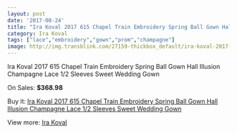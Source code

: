 ```yaml
---
layout: post
date: '2017-08-24'
title: "Ira Koval 2017 615 Chapel Train Embroidery Spring Ball Gown Hall Illusion Champagne Lace 1/2 Sleeves Sweet Wedding Gown"
category: Ira Koval
tags: ["lace","embroidery","gown","prom","champagne"]
image: http://img.transblink.com/27159-thickbox_default/ira-koval-2017-615-chapel-train-embroidery-spring-ball-gown-hall-illusion-champagne-lace-1-2-sleeves-sweet-wedding-gown.jpg
---
```

Ira Koval 2017 615 Chapel Train Embroidery Spring Ball Gown Hall Illusion Champagne Lace 1/2 Sleeves Sweet Wedding Gown

On Sales: **$368.98**
<a href="https://www.transblink.com/en/ira-koval/8572-ira-koval-2017-615-chapel-train-embroidery-spring-ball-gown-hall-illusion-champagne-lace-1-2-sleeves-sweet-wedding-gown.html"><amp-img layout="responsive" width="600" height="600" src="//img.transblink.com/27159-thickbox_default/ira-koval-2017-615-chapel-train-embroidery-spring-ball-gown-hall-illusion-champagne-lace-1-2-sleeves-sweet-wedding-gown.jpg" alt="Ira Koval 2017 615 Chapel Train Embroidery Spring Ball Gown Hall Illusion Champagne Lace 1/2 Sleeves Sweet Wedding Gown 0" /></a>
<a href="https://www.transblink.com/en/ira-koval/8572-ira-koval-2017-615-chapel-train-embroidery-spring-ball-gown-hall-illusion-champagne-lace-1-2-sleeves-sweet-wedding-gown.html"><amp-img layout="responsive" width="600" height="600" src="//img.transblink.com/27164-thickbox_default/ira-koval-2017-615-chapel-train-embroidery-spring-ball-gown-hall-illusion-champagne-lace-1-2-sleeves-sweet-wedding-gown.jpg" alt="Ira Koval 2017 615 Chapel Train Embroidery Spring Ball Gown Hall Illusion Champagne Lace 1/2 Sleeves Sweet Wedding Gown 1" /></a>
<a href="https://www.transblink.com/en/ira-koval/8572-ira-koval-2017-615-chapel-train-embroidery-spring-ball-gown-hall-illusion-champagne-lace-1-2-sleeves-sweet-wedding-gown.html"><amp-img layout="responsive" width="600" height="600" src="//img.transblink.com/27163-thickbox_default/ira-koval-2017-615-chapel-train-embroidery-spring-ball-gown-hall-illusion-champagne-lace-1-2-sleeves-sweet-wedding-gown.jpg" alt="Ira Koval 2017 615 Chapel Train Embroidery Spring Ball Gown Hall Illusion Champagne Lace 1/2 Sleeves Sweet Wedding Gown 2" /></a>
<a href="https://www.transblink.com/en/ira-koval/8572-ira-koval-2017-615-chapel-train-embroidery-spring-ball-gown-hall-illusion-champagne-lace-1-2-sleeves-sweet-wedding-gown.html"><amp-img layout="responsive" width="600" height="600" src="//img.transblink.com/27162-thickbox_default/ira-koval-2017-615-chapel-train-embroidery-spring-ball-gown-hall-illusion-champagne-lace-1-2-sleeves-sweet-wedding-gown.jpg" alt="Ira Koval 2017 615 Chapel Train Embroidery Spring Ball Gown Hall Illusion Champagne Lace 1/2 Sleeves Sweet Wedding Gown 3" /></a>
<a href="https://www.transblink.com/en/ira-koval/8572-ira-koval-2017-615-chapel-train-embroidery-spring-ball-gown-hall-illusion-champagne-lace-1-2-sleeves-sweet-wedding-gown.html"><amp-img layout="responsive" width="600" height="600" src="//img.transblink.com/27161-thickbox_default/ira-koval-2017-615-chapel-train-embroidery-spring-ball-gown-hall-illusion-champagne-lace-1-2-sleeves-sweet-wedding-gown.jpg" alt="Ira Koval 2017 615 Chapel Train Embroidery Spring Ball Gown Hall Illusion Champagne Lace 1/2 Sleeves Sweet Wedding Gown 4" /></a>
<a href="https://www.transblink.com/en/ira-koval/8572-ira-koval-2017-615-chapel-train-embroidery-spring-ball-gown-hall-illusion-champagne-lace-1-2-sleeves-sweet-wedding-gown.html"><amp-img layout="responsive" width="600" height="600" src="//img.transblink.com/27160-thickbox_default/ira-koval-2017-615-chapel-train-embroidery-spring-ball-gown-hall-illusion-champagne-lace-1-2-sleeves-sweet-wedding-gown.jpg" alt="Ira Koval 2017 615 Chapel Train Embroidery Spring Ball Gown Hall Illusion Champagne Lace 1/2 Sleeves Sweet Wedding Gown 5" /></a>

Buy it: [Ira Koval 2017 615 Chapel Train Embroidery Spring Ball Gown Hall Illusion Champagne Lace 1/2 Sleeves Sweet Wedding Gown](https://www.transblink.com/en/ira-koval/8572-ira-koval-2017-615-chapel-train-embroidery-spring-ball-gown-hall-illusion-champagne-lace-1-2-sleeves-sweet-wedding-gown.html "Ira Koval 2017 615 Chapel Train Embroidery Spring Ball Gown Hall Illusion Champagne Lace 1/2 Sleeves Sweet Wedding Gown")

View more: [Ira Koval](https://www.transblink.com/en/75-ira-koval "Ira Koval")